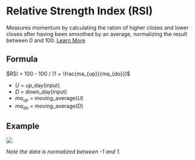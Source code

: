 # Relative Strength Index (RSI)

Measures momentum by calculating the ration of higher closes and lower closes after having been smoothed by an average, normalizing the result between 0 and 100. [Learn More](https://en.wikipedia.org/wiki/Relative_strength_index)

## Formula

$RSI = 100 - 100 / (1 + \frac{ma_{up}}{ma_{do}})$

* $U$ = up_day(input)
* $D$ = down_day(input)
* $ma_{up}$ = moving_average($U$)
* $ma_{do}$ = moving_average($D$)

## Example
![](https://doc-assets-k7d4.s3.amazonaws.com/rsi-indicator.png)

_Note the data is normalized between -1 and 1._